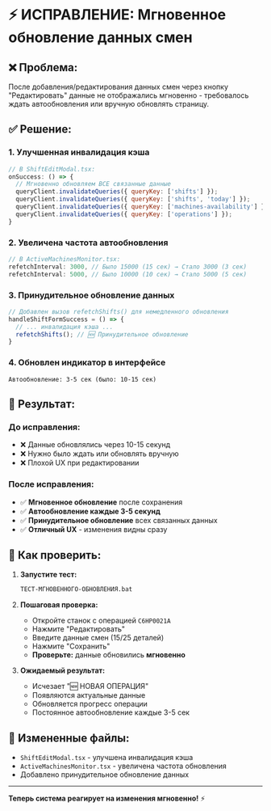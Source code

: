 # ⚡ ИСПРАВЛЕНИЕ: Мгновенное обновление данных смен

## ❌ **Проблема:**
После добавления/редактирования данных смен через кнопку "Редактировать" данные не отображались мгновенно - требовалось ждать автообновления или вручную обновлять страницу.

## ✅ **Решение:**

### 1. **Улучшенная инвалидация кэша**
```javascript
// В ShiftEditModal.tsx:
onSuccess: () => {
  // Мгновенно обновляем ВСЕ связанные данные
  queryClient.invalidateQueries({ queryKey: ['shifts'] });
  queryClient.invalidateQueries({ queryKey: ['shifts', 'today'] });
  queryClient.invalidateQueries({ queryKey: ['machines-availability'] });
  queryClient.invalidateQueries({ queryKey: ['operations'] });
}
```

### 2. **Увеличена частота автообновления**
```javascript
// В ActiveMachinesMonitor.tsx:
refetchInterval: 3000, // Было 15000 (15 сек) → Стало 3000 (3 сек)
refetchInterval: 5000, // Было 10000 (10 сек) → Стало 5000 (5 сек)
```

### 3. **Принудительное обновление данных**
```javascript
// Добавлен вызов refetchShifts() для немедленного обновления
handleShiftFormSuccess = () => {
  // ... инвалидация кэша ...
  refetchShifts(); // 🆕 Принудительное обновление
}
```

### 4. **Обновлен индикатор в интерфейсе**
```
Автообновление: 3-5 сек (было: 10-15 сек)
```

## 🎯 **Результат:**

### До исправления:
- ❌ Данные обновлялись через 10-15 секунд
- ❌ Нужно было ждать или обновлять вручную
- ❌ Плохой UX при редактировании

### После исправления:
- ✅ **Мгновенное обновление** после сохранения
- ✅ **Автообновление каждые 3-5 секунд**
- ✅ **Принудительное обновление** всех связанных данных
- ✅ **Отличный UX** - изменения видны сразу

## 🚀 **Как проверить:**

1. **Запустите тест:**
   ```bash
   ТЕСТ-МГНОВЕННОГО-ОБНОВЛЕНИЯ.bat
   ```

2. **Пошаговая проверка:**
   - Откройте станок с операцией `C6HP0021A`
   - Нажмите "Редактировать"
   - Введите данные смен (15/25 деталей)
   - Нажмите "Сохранить"
   - **Проверьте:** данные обновились **мгновенно**

3. **Ожидаемый результат:**
   - Исчезает "🆕 НОВАЯ ОПЕРАЦИЯ"
   - Появляются актуальные данные
   - Обновляется прогресс операции
   - Постоянное автообновление каждые 3-5 сек

## 📁 **Измененные файлы:**
- `ShiftEditModal.tsx` - улучшена инвалидация кэша
- `ActiveMachinesMonitor.tsx` - увеличена частота обновления
- Добавлено принудительное обновление данных

---

**Теперь система реагирует на изменения мгновенно!** ⚡
